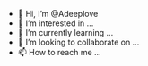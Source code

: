 - 👋 Hi, I’m @Adeeplove
- 👀 I’m interested in ...
- 🌱 I’m currently learning ...
- 💞️ I’m looking to collaborate on ...
- 📫 How to reach me ...

<!---
Adeeplove/Adeeplove is a ✨ special ✨ repository because its `README.md` (this file) appears on your GitHub profile.
You can click the Preview link to take a look at your changes.
--->
